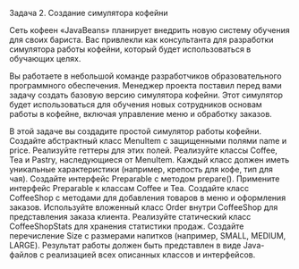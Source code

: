 Задача 2. Создание симулятора кофейни


Сеть кофеен «JavaBeans» планирует внедрить новую систему обучения для своих бариста. Вас привлекли как консультанта для разработки симулятора работы кофейни, который будет использоваться в обучающих целях.

Вы работаете в небольшой команде разработчиков образовательного программного обеспечения. Менеджер проекта поставил перед вами задачу создать базовую версию симулятора кофейни. Этот симулятор будет использоваться для обучения новых сотрудников основам работы в кофейне, включая управление меню и обработку заказов.

В этой задаче вы создадите простой симулятор работы кофейни.
Создайте абстрактный класс MenuItem с защищенными полями name и price. Реализуйте геттеры для этих полей.
Реализуйте классы Coffee, Tea и Pastry, наследующиеся от MenuItem. Каждый класс должен иметь уникальные характеристики (например, крепость для кофе, тип для чая).
Создайте интерфейс Preparable с методом prepare().
Примените интерфейс Preparable к классам Coffee и Tea.
Создайте класс CoffeeShop с методами для добавления товаров в меню и оформления заказов.
Используйте вложенный класс Order внутри CoffeeShop для представления заказа клиента.
Реализуйте статический класс CoffeeShopStats для хранения статистики продаж.
Создайте перечисление Size с размерами напитков (например, SMALL, MEDIUM, LARGE).
Результат работы должен быть представлен в виде Java-файлов с реализацией всех описанных классов и интерфейсов.
